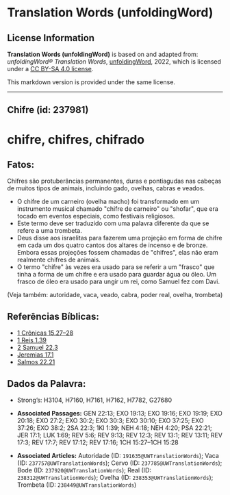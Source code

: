# Translation Words (unfoldingWord)

## License Information

**Translation Words (unfoldingWord)** is based on and adapted from: _unfoldingWord® Translation Words_, [unfoldingWord](https://unfoldingword.org/utw), 2022, which is licensed under a [CC BY-SA 4.0 license](https://creativecommons.org/licenses/by-sa/4.0/legalcode.en).

This markdown version is provided under the same license.



--------------------------------

## Chifre (id: 237981)

chifre, chifres, chifrado
=========================

Fatos:
------

Chifres são protuberâncias permanentes, duras e pontiagudas nas cabeças de muitos tipos de animais, incluindo gado, ovelhas, cabras e veados.

* O chifre de um carneiro (ovelha macho) foi transformado em um instrumento musical chamado "chifre de carneiro" ou "shofar", que era tocado em eventos especiais, como festivais religiosos.
* Este termo deve ser traduzido com uma palavra diferente da que se refere a uma trombeta.
* Deus disse aos israelitas para fazerem uma projeção em forma de chifre em cada um dos quatro cantos dos altares de incenso e de bronze. Embora essas projeções fossem chamadas de "chifres", elas não eram realmente chifres de animais.
* O termo "chifre" às vezes era usado para se referir a um "frasco" que tinha a forma de um chifre e era usado para guardar água ou óleo. Um frasco de óleo era usado para ungir um rei, como Samuel fez com Davi.

(Veja também: autoridade, vaca, veado, cabra, poder real, ovelha, trombeta)

Referências Bíblicas:
---------------------

* [1 Crônicas 15\.27–28](https://ref.ly/1Chr15:27-1Chr15:28)
* [1 Reis 1\.39](https://ref.ly/1Kgs1:39)
* [2 Samuel 22\.3](https://ref.ly/2Sam22:3)
* [Jeremias 17\.1](https://ref.ly/Jer17:1)
* [Salmos 22\.21](https://ref.ly/Ps22:21)

Dados da Palavra:
-----------------

* Strong’s: H3104, H7160, H7161, H7162, H7782, G27680

* **Associated Passages:** GEN 22:13; EXO 19:13; EXO 19:16; EXO 19:19; EXO 20:18; EXO 27:2; EXO 30:2; EXO 30:3; EXO 30:10; EXO 37:25; EXO 37:26; EXO 38:2; 2SA 22:3; 1KI 1:39; NEH 4:18; NEH 4:20; PSA 22:21; JER 17:1; LUK 1:69; REV 5:6; REV 9:13; REV 12:3; REV 13:1; REV 13:11; REV 17:3; REV 17:7; REV 17:12; REV 17:16; 1CH 15:27–1CH 15:28
* **Associated Articles:** Autoridade (ID: `191635@UWTranslationWords`); Vaca (ID: `237757@UWTranslationWords`); Cervo (ID: `237785@UWTranslationWords`); Bode (ID: `237920@UWTranslationWords`); Real (ID: `238312@UWTranslationWords`); Ovelha (ID: `238353@UWTranslationWords`); Trombeta (ID: `238449@UWTranslationWords`)

